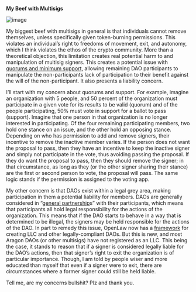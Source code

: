 **My Beef with Multisigs**

![image](https://user-images.githubusercontent.com/41302870/60468574-f0816d80-9c0e-11e9-9559-69c56c674c6f.png)


My biggest beef with multisigs in general is that individuals cannot remove
themselves, unless specifically given token-burning permissions. This violates
an individual’s right to freedoms of movement, exit, and autonomy, which I think
violates the ethos of the crypto community. More than a theoretical objection,
this limitation creates real potential harm to and manipulation of multisig
signers. This creates a potential issue with [quorums and minimum
support](https://help.aragon.org/article/21-permissions), allowing remaining DAO
participants to manipulate the non-participants lack of participation to their
benefit against the will of the non-participant. It also presents a liability
concern.

I’ll start with my concern about quorums and support. For example, imagine an
organization with 5 people, and 50 percent of the organization must participate
in a given vote for its results to be valid (quorum) and of the people
participating, 50% must vote in support for a ballot to pass (support). Imagine
that one person in that organization is no longer interested in participating.
Of the four remaining participating members, two hold one stance on an issue,
and the other hold an opposing stance. Depending on who has permission to add
and remove signers, their incentive to remove the inactive member varies. If the
person does not want the proposal to pass, then they have an incentive to keep
the inactive signer and simply not participate in the vote, thus avoiding
passing the proposal. If they do want the proposal to pass, then they should
remove the signer; in that circumstance, as long as they (or the other signer
sharing their stance) are the first or second person to vote, the proposal will
pass. The same logic stands if the permission is assigned to the voting app.

My other concern is that DAOs exist within a legal grey area, making
participation in them a potential liability for members. DAOs are generally
considered in “[general
partnership](https://www.investopedia.com/terms/g/generalpartnership.asp)s” with
their participants, which means that participants all hold legal responsibility
for the actions of the organization. This means that if the DAO starts to behave
in a way that is determined to be illegal, the signers may be held responsible
for the actions of the DAO. In part to remedy this issue, OpenLaw now has a
[framework](https://medium.com/@OpenLawOfficial/the-era-of-legally-compliant-daos-491edf88fed0)
for creating LLC and other legally-compliant DAOs. But this is new, and most
Aragon DAOs (or other multisigs) have not registered as an LLC. This being the
case, it stands to reason that if a signer is considered legally liable for the
DAO’s actions, then that signer’s right to exit the organization is of
particular importance. Though, I am told by people wiser and more educated than
myself that even if a signer were to exit, there are circumstances where a
former signer could still be held liable.

Tell me, are my concerns bullshit? Plz and thank you.
